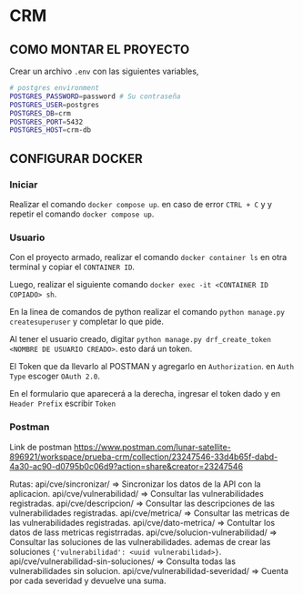 



# CRM

## COMO MONTAR EL PROYECTO

Crear un archivo `.env` con las siguientes variables, 

```bash
# postgres environment
POSTGRES_PASSWORD=password # Su contraseña
POSTGRES_USER=postgres
POSTGRES_DB=crm
POSTGRES_PORT=5432
POSTGRES_HOST=crm-db

```

## CONFIGURAR DOCKER

### Iniciar

Realizar el comando `docker compose up`. en caso de error `CTRL + C` y y repetir el comando `docker compose up`.

### Usuario

Con el proyecto armado, realizar el comando `docker container ls` en otra terminal y copiar el `CONTAINER ID`.

Luego, realizar el siguiente comando `docker exec -it <CONTAINER ID COPIADO> sh`.

En la linea de comandos de python realizar el comando `python manage.py createsuperuser` y completar lo que pide.

Al tener el usuario creado, digitar `python manage.py drf_create_token <NOMBRE DE USUARIO CREADO>`. esto dará un token.

El Token que da llevarlo al POSTMAN y agregarlo en `Authorization`. en `Auth Type` escoger `OAuth 2.0`.

En el formulario que aparecerá a la derecha, ingresar el token dado y en `Header Prefix` escribir `Token`

### Postman

Link de postman https://www.postman.com/lunar-satellite-896921/workspace/prueba-crm/collection/23247546-33d4b65f-dabd-4a30-ac90-d0795b0c06d9?action=share&creator=23247546

Rutas:
api/cve/sincronizar/ => Sincronizar los datos de la API con la aplicacion.
api/cve/vulnerabilidad/ => Consultar las vulnerabilidades registradas.
api/cve/descripcion/ => Consultar las descripciones de las vulnerabilidades registradas.
api/cve/metrica/ => Consultar las metricas de las vulnerabilidades registradas.
api/cve/dato-metrica/ => Contultar los datos de lass metricas registrradas.
api/cve/solucion-vulnerabilidad/ => Consultar las soluciones de las vulnerabilidades. ademas de crear las soluciones `{'vulnerabilidad': <uuid vulnerabilidad>}`.
api/cve/vulnerabilidad-sin-soluciones/ => Consulta todas las vulnerabilidades sin solucion.
api/cve/vulnerabilidad-severidad/ => Cuenta por cada severidad y devuelve una suma.







